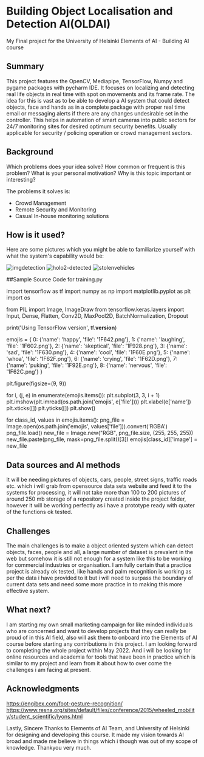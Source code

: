 # Building Object Localisation and Detection AI(OLDAI)

My Final project for the University of Helsinki Elements of AI - Building AI course

## Summary

This project features the OpenCV, Mediapipe, TensorFlow, Numpy and pygame packages with pycharm IDE. It focuses on localizing and detecting real life objects in real time with spot on movements and its frame rate. The idea for this is vast as to be able to develop a AI system that could detect objects, face and hands as in a complete package with proper real time email or messaging alerts if there are any changes undesirable set in the controller. This helps in automation of smart cameras into public sectors for 24/7 monitoring sites for desired optimum security benefits. Usually applicable for security / policing operation or crowd management sectors. 


## Background

Which problems does your idea solve? How common or frequent is this problem? What is your personal motivation? Why is this topic important or interesting?

The problems it solves is: 
* Crowd Management
* Remote Security and Monitoring
* Casual In-house monitoring solutions


## How is it used?

Here are some pictures which you might be able to familiarize yourself with what the system's capability would be: 

![imgdetection](https://user-images.githubusercontent.com/71119638/131369737-3befdda1-8514-42ed-87d6-bdf73add767b.jpg)
![holo2-detected](https://user-images.githubusercontent.com/71119638/131369768-f8ad5651-ff54-4fde-9aa9-f5e27f778966.jpg)
![stolenvehicles](https://user-images.githubusercontent.com/71119638/131369926-7272a8f9-32b7-42ed-baf2-04dd6da4281a.jpg)



##Sample Source Code for training.py

import tensorflow as tf
import numpy as np
import matplotlib.pyplot as plt
import os

from PIL import Image, ImageDraw
from tensorflow.keras.layers import Input, Dense, Flatten, Conv2D, MaxPool2D, BatchNormalization, Dropout

print('Using TensorFlow version', tf.__version__)

emojis = {
    0: {'name': 'happy', 'file': '1F642.png'},
    1: {'name': 'laughing', 'file': '1F602.png'},
    2: {'name': 'skeptical', 'file': '1F928.png'},
    3: {'name': 'sad', 'file': '1F630.png'},
    4: {'name': 'cool', 'file': '1F60E.png'},
    5: {'name': 'whoa', 'file': '1F62F.png'},
    6: {'name': 'crying', 'file': '1F62D.png'},
    7: {'name': 'puking', 'file': '1F92E.png'},
    8: {'name': 'nervous', 'file': '1F62C.png'}
}

plt.figure(figsize=(9, 9))

for i, (j, e) in enumerate(emojis.items()):
    plt.subplot(3, 3, i + 1)
    plt.imshow(plt.imread(os.path.join('emojis', e['file'])))
    plt.xlabel(e['name'])
    plt.xticks([])
    plt.yticks([])
plt.show()

for class_id, values in emojis.items():
    png_file = Image.open(os.path.join('emojis', values['file'])).convert('RGBA')
    png_file.load()
    new_file = Image.new("RGB", png_file.size, (255, 255, 255))
    new_file.paste(png_file, mask=png_file.split()[3])
    emojis[class_id]['image'] = new_file
    
    


## Data sources and AI methods
It will be needing pictures of objects, cars, people, street signs, traffic roads etc. which i will grab from opensource data sets website and feed it to the systems for processing, it will not take more than 100 to 200 pictures of around 250 mb storage of a repository created inside the project folder, however it will be working perfectly as i have a prototype ready with quater of the functions ok tested.

## Challenges

The main challenges is to make a object oriented system which can detect objects, faces, people and all, a large number of dataset is prevalent in the web but somehow it is still not enough for a system like this to be working for commercial industries or organisation. I am fully certain that a practice project is already ok tested, like hands and palm recognition is working as per the data i have provided to it but i will need to surpass the boundary of current data sets and need some more practice in to making this more effective system. 

## What next?

I am starting my own small marketing campaign for like minded individuals who are concerned and want to develop projects that they can really be proud of in this AI field, also will ask them to onboard into the Elements of AI course before starting any contributions in this project. I am looking forward to completing the whole project within May 2022. And i will be looking for online resources and academia for tools that have been in practice which is similar to my project and learn from it about how to over come the challenges i am facing at present.   


## Acknowledgments
https://engibex.com/foot-gesture-recognition/
https://www.resna.org/sites/default/files/conference/2015/wheeled_mobility/student_scientific/lyons.html


Lastly, Sincere Thanks to Elements of AI Team, and University of Helsinki for designing and developing this course. It made my vision towards AI broad and made me believe in things which i though was out of my scope of knowledge. Thankyou very much. 

